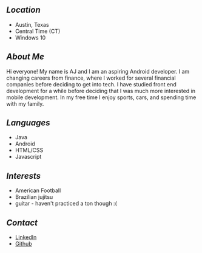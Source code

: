 ## *Location* ##   
* Austin, Texas    
* Central Time (CT)
* Windows 10      

## *About Me* ##           
      
Hi everyone! My name is AJ and I am an aspiring Android developer. I am changing careers from finance, where I worked for several financial companies before deciding to get into tech. I have studied front end development for a while before deciding that I was much more interested in mobile development. In my free time I enjoy sports, cars, and spending time with my family.     

## *Languages* ##      
* Java     
* Android 
* HTML/CSS
* Javascript

## *Interests* ##     
* American Football
* Brazilian jujitsu
* guitar - haven't practiced a ton though :(      

## *Contact* ##    
* [LinkedIn](https://www.linkedin.com/in/aj-mitchell/)      
* [Github](https://github.com/nvrqt03)   
